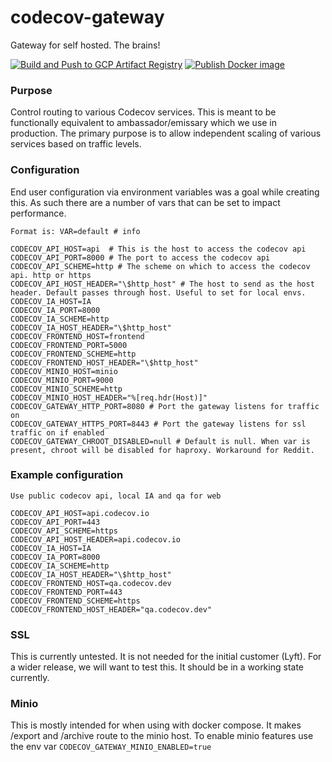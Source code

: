 # codecov-gateway
Gateway for self hosted. The brains!

[![Build and Push to GCP Artifact Registry](https://github.com/codecov/codecov-gateway/actions/workflows/gcr.yml/badge.svg)](https://github.com/codecov/codecov-gateway/actions/workflows/gcr.yml)
[![Publish Docker image](https://github.com/codecov/codecov-gateway/actions/workflows/release.yml/badge.svg)](https://github.com/codecov/codecov-gateway/actions/workflows/release.yml)

### Purpose
Control routing to various Codecov services. This is meant to be functionally equivalent to ambassador/emissary which we use in production. The primary purpose is to allow independent scaling of various services based on traffic levels.

### Configuration
End user configuration via environment variables was a goal while creating this. As such there are a number of vars that can be set to impact performance.
```text
Format is: VAR=default # info

CODECOV_API_HOST=api  # This is the host to access the codecov api
CODECOV_API_PORT=8000 # The port to access the codecov api
CODECOV_API_SCHEME=http # The scheme on which to access the codecov api. http or https
CODECOV_API_HOST_HEADER="\$http_host" # The host to send as the host header. Default passes through host. Useful to set for local envs.
CODECOV_IA_HOST=IA
CODECOV_IA_PORT=8000
CODECOV_IA_SCHEME=http
CODECOV_IA_HOST_HEADER="\$http_host"
CODECOV_FRONTEND_HOST=frontend
CODECOV_FRONTEND_PORT=5000
CODECOV_FRONTEND_SCHEME=http
CODECOV_FRONTEND_HOST_HEADER="\$http_host"
CODECOV_MINIO_HOST=minio
CODECOV_MINIO_PORT=9000
CODECOV_MINIO_SCHEME=http
CODECOV_MINIO_HOST_HEADER="%[req.hdr(Host)]"
CODECOV_GATEWAY_HTTP_PORT=8080 # Port the gateway listens for traffic on
CODECOV_GATEWAY_HTTPS_PORT=8443 # Port the gateway listens for ssl traffic on if enabled
CODECOV_GATEWAY_CHROOT_DISABLED=null # Default is null. When var is present, chroot will be disabled for haproxy. Workaround for Reddit.
```
### Example configuration
```text
Use public codecov api, local IA and qa for web

CODECOV_API_HOST=api.codecov.io
CODECOV_API_PORT=443
CODECOV_API_SCHEME=https 
CODECOV_API_HOST_HEADER=api.codecov.io
CODECOV_IA_HOST=IA
CODECOV_IA_PORT=8000
CODECOV_IA_SCHEME=http
CODECOV_IA_HOST_HEADER="\$http_host"
CODECOV_FRONTEND_HOST=qa.codecov.dev
CODECOV_FRONTEND_PORT=443
CODECOV_FRONTEND_SCHEME=https
CODECOV_FRONTEND_HOST_HEADER="qa.codecov.dev"
```

### SSL
This is currently untested. It is not needed for the initial customer (Lyft). For a wider release, we will want to test this. It should be in a working state currently.

### Minio
This is mostly intended for when using with docker compose. It makes /export and /archive route to the minio host. To enable minio features use the env var `CODECOV_GATEWAY_MINIO_ENABLED=true`